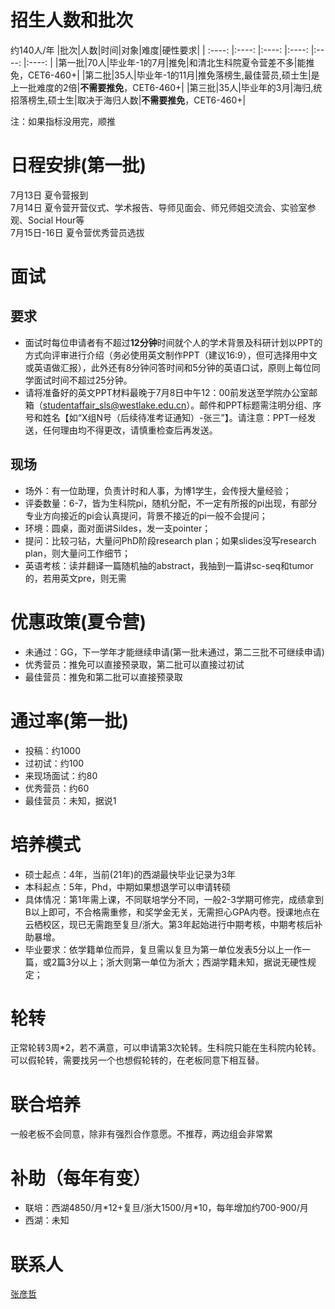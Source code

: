 # 招生人数和批次
约140人/年
|批次|人数|时间|对象|难度|硬性要求|
| :----: |:----: |:----: |:----: |:----: |:----: |
|第一批|70人|毕业年-1的7月|推免|和清北生科院夏令营差不多|能推免，CET6-460+|
|第二批|35人|毕业年-1的11月|推免落榜生,最佳营员,硕士生|是上一批难度的2倍|**不需要推免**，CET6-460+|
|第三批|35人|毕业年的3月|海归,统招落榜生,硕士生|取决于海归人数|**不需要推免**，CET6-460+|
  
注：如果指标没用完，顺推

# 日程安排(第一批)
7月13日 夏令营报到  
7月14日 夏令营开营仪式、学术报告、导师见面会、师兄师姐交流会、实验室参观、Social Hour等  
7月15日-16日 夏令营优秀营员选拔  

# 面试
## 要求
* 面试时每位申请者有不超过**12分钟**时间就个人的学术背景及科研计划以PPT的方式向评审进行介绍（务必使用英文制作PPT（建议16:9），但可选择用中文或英语做汇报），此外还有8分钟问答时间和5分钟的英语口试，原则上每位同学面试时间不超过25分钟。  
* 请将准备好的英文PPT材料最晚于7月8日中午12：00前发送至学院办公室邮箱（studentaffair_sls@westlake.edu.cn）。邮件和PPT标题需注明分组、序号和姓名【如“X组N号（后续待准考证通知）-张三”】。请注意：PPT一经发送，任何理由均不得更改，请慎重检查后再发送。  
## 现场
* 场外：有一位助理，负责计时和人事，为博1学生，会传授大量经验；
* 评委数量：6-7，皆为生科院pi，随机分配，不一定有所报的pi出现，有部分专业方向接近的pi会认真提问，背景不接近的pi一般不会提问；
* 环境：圆桌，面对面讲Sildes，发一支pointer；
* 提问：比较刁钻，大量问PhD阶段research plan；如果slides没写research plan，则大量问工作细节；
* 英语考核：读并翻译一篇随机抽的abstract，我抽到一篇讲sc-seq和tumor的，若用英文pre，则无需

# 优惠政策(夏令营)
* 未通过：GG，下一学年才能继续申请(第一批未通过，第二三批不可继续申请)
* 优秀营员：推免可以直接预录取，第二批可以直接过初试
* 最佳营员：推免和第二批可以直接预录取

# 通过率(第一批)
* 投稿：约1000
* 过初试：约100
* 来现场面试：约80
* 优秀营员：约60
* 最佳营员：未知，据说1

# 培养模式
* 硕士起点：4年，当前(21年)的西湖最快毕业记录为3年
* 本科起点：5年，Phd，中期如果想退学可以申请转硕
* 具体情况：第1年需上课，不同联培学分不同，一般2-3学期可修完，成绩拿到B以上即可，不合格需重修，和奖学金无关，无需担心GPA内卷。授课地点在云栖校区，现已无需跑至复旦/浙大。第3年起始进行中期考核，中期考核后补助暴增。
* 毕业要求：依学籍单位而异，复旦需以复旦为第一单位发表5分以上一作一篇，或2篇3分以上；浙大则第一单位为浙大；西湖学籍未知，据说无硬性规定；

# 轮转
正常轮转3周\*2，若不满意，可以申请第3次轮转。生科院只能在生科院内轮转。可以假轮转，需要找另一个也想假轮转的，在老板同意下相互替。

# 联合培养
一般老板不会同意，除非有强烈合作意愿。不推荐，两边组会非常累

# 补助（每年有变）
* 联培：西湖4850/月\*12+复旦/浙大1500/月\*10，每年增加约700-900/月
* 西湖：未知

# 联系人
[张彦哲](https://www.linkedin.com/in/sean-peldom-zhang-803108200/)
